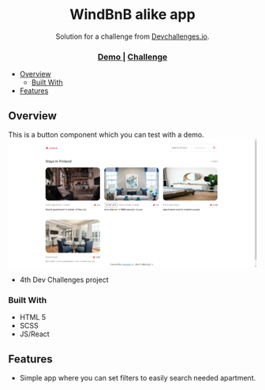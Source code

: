 <h1 align="center">WindBnB alike app</h1>

<div align="center">
   Solution for a challenge from <a href="http://devchallenges.io" target="_blank">Devchallenges.io</a>.
</div>

<div align="center">
  <h3>
    <a href="https://github.com/Maxeemja/windbnb-alike-app/">
      Demo
    </a>
    <span> | </span>
    <a href="https://devchallenges.io/challenges/3JFYedSOZqAxYuOCNmYD">
      Challenge
    </a>
  </h3>
</div>

<!-- TABLE OF CONTENTS -->
- [Overview](#overview)
    - [Built With](#built-with)
- [Features](#features)


## Overview
This is a button component which you can test with a demo.
![screenshot](./src/assets/asset.png)
- 4th Dev Challenges project
### Built With

- HTML 5
- SCSS 
- JS/React

## Features
- Simple app where you can set filters to easily search needed apartment.




